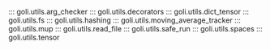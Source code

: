 ::: goli.utils.arg_checker
::: goli.utils.decorators
::: goli.utils.dict_tensor
::: goli.utils.fs
::: goli.utils.hashing
::: goli.utils.moving_average_tracker
::: goli.utils.mup
::: goli.utils.read_file
::: goli.utils.safe_run
::: goli.utils.spaces
::: goli.utils.tensor

